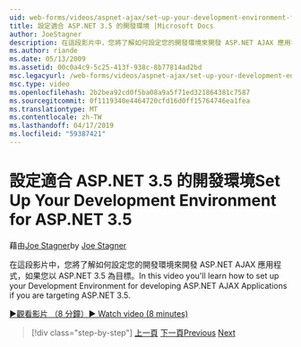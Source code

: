 ```yaml
---
uid: web-forms/videos/aspnet-ajax/set-up-your-development-environment-for-aspnet-35
title: 設定適合 ASP.NET 3.5 的開發環境 |Microsoft Docs
author: JoeStagner
description: 在這段影片中，您將了解如何設定您的開發環境來開發 ASP.NET AJAX 應用程式，如果您以 ASP.NET 3.5 為目標。
ms.author: riande
ms.date: 05/13/2009
ms.assetid: 00c0a4c9-5c25-413f-938c-8b77814ad2bd
msc.legacyurl: /web-forms/videos/aspnet-ajax/set-up-your-development-environment-for-aspnet-35
msc.type: video
ms.openlocfilehash: 2b2bea92cd0f5ba08a9a5f71ed321864381c7587
ms.sourcegitcommit: 0f1119340e4464720cfd16d0ff15764746ea1fea
ms.translationtype: MT
ms.contentlocale: zh-TW
ms.lasthandoff: 04/17/2019
ms.locfileid: "59387421"
---
```

# <a name="set-up-your-development-environment-for-aspnet-35"></a><span data-ttu-id="8d5d4-103">設定適合 ASP.NET 3.5 的開發環境</span><span class="sxs-lookup"><span data-stu-id="8d5d4-103">Set Up Your Development Environment for ASP.NET 3.5</span></span>

<span data-ttu-id="8d5d4-104">藉由[Joe Stagner](https://github.com/JoeStagner)</span><span class="sxs-lookup"><span data-stu-id="8d5d4-104">by [Joe Stagner](https://github.com/JoeStagner)</span></span>

<span data-ttu-id="8d5d4-105">在這段影片中，您將了解如何設定您的開發環境來開發 ASP.NET AJAX 應用程式，如果您以 ASP.NET 3.5 為目標。</span><span class="sxs-lookup"><span data-stu-id="8d5d4-105">In this video you'll learn how to set up your Development Environment for developing ASP.NET AJAX Applications if you are targeting ASP.NET 3.5.</span></span>

[<span data-ttu-id="8d5d4-106">&#9654;觀看影片 （8 分鐘）</span><span class="sxs-lookup"><span data-stu-id="8d5d4-106">&#9654; Watch video (8 minutes)</span></span>](https://channel9.msdn.com/Blogs/ASP-NET-Site-Videos/set-up-your-development-environment-for-aspnet-35)

> [!div class="step-by-step"]
> <span data-ttu-id="8d5d4-107">[上一頁](how-to-dynamically-add-controls-to-a-web-page.md)
> [下一頁](set-up-your-development-environment-for-aspnet-20.md)</span><span class="sxs-lookup"><span data-stu-id="8d5d4-107">[Previous](how-to-dynamically-add-controls-to-a-web-page.md)
[Next](set-up-your-development-environment-for-aspnet-20.md)</span></span>
